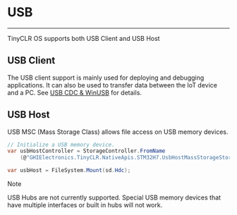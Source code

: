 # USB
---
TinyCLR OS supports both USB Client and USB Host

## USB Client
The USB client support is mainly used for deploying and debugging applications. It can also be used to transfer data between the IoT device and a PC. See [USB CDC & WinUSB](usb-cdc-winusb.md) for details.

## USB Host
USB MSC (Mass Storage Class) allows file access on USB memory devices.

```cs
// Initialize a USB memory device.
var usbHostController = StorageController.FromName
    (@"GHIElectronics.TinyCLR.NativeApis.STM32H7.UsbHostMassStorageStorageController\0");

var usbHost = FileSystem.Mount(sd.Hdc);

```

> [!Note]
> USB Hubs are not currently supported. Special USB memory devices that have multiple interfaces or built in hubs will not work.
